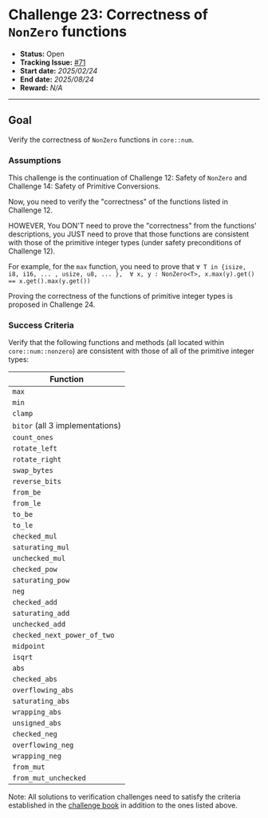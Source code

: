 # Challenge 23: Correctness of `NonZero` functions

- **Status:** Open
- **Tracking Issue:** [#71](https://github.com/model-checking/verify-rust-std/issues/71)
- **Start date:** *2025/02/24*
- **End date:** *2025/08/24*
- **Reward:** *N/A*

-------------------

## Goal

Verify the correctness of `NonZero` functions in `core::num`.

### Assumptions

This challenge is the continuation of Challenge 12: Safety of `NonZero` and Challenge 14: Safety of Primitive Conversions.

Now, you need to verify the "correctness" of the functions listed in Challenge 12.

HOWEVER, You DON'T need to prove the "correctness" from the functions' descriptions, you JUST need to prove that those functions are consistent with those of 
the primitive integer types (under safety preconditions of Challenge 12).

For example, for the `max` function, you need to prove that 
`∀ T in {isize, i8, i16, ... , usize, u8, ... },  ∀ x, y : NonZero<T>, x.max(y).get() == x.get().max(y.get())`

Proving the correctness of the functions of primitive integer types is proposed in Challenge 24.

### Success Criteria

Verify that the following functions and methods (all located within `core::num::nonzero`) are consistent with those of all of the primitive integer types:

| Function |
|--------- |
|  `max`   |
|  `min`   |
|  `clamp`   |
|  `bitor`  (all 3 implementations) |
|  `count_ones`   |
|  `rotate_left`   |
|  `rotate_right`   |
|  `swap_bytes`   |
|  `reverse_bits`   |
|  `from_be`   |
|  `from_le`   |
|  `to_be`   |
|  `to_le`   |
|  `checked_mul`   |
|  `saturating_mul`   |
|  `unchecked_mul`   |
|  `checked_pow`   |
|  `saturating_pow`   |
|  `neg`   |
|  `checked_add`   |
|  `saturating_add`   |
|  `unchecked_add`   |
|  `checked_next_power_of_two`   |
|  `midpoint`   |
|  `isqrt`   |
|  `abs`   |
|  `checked_abs`   |
|  `overflowing_abs`   |
|  `saturating_abs`   |
|  `wrapping_abs`   |
|  `unsigned_abs`   |
|  `checked_neg`   |
|  `overflowing_neg`   |
|  `wrapping_neg` |
|  `from_mut`   |
|  `from_mut_unchecked` |


Note: All solutions to verification challenges need to satisfy the criteria established in the [challenge book](../general-rules.md)
in addition to the ones listed above.
